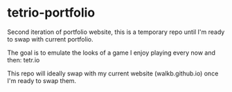 # tetrio-portfolio
Second iteration of portfolio website, this is a temporary repo until I'm ready to swap with current portfolio.

The goal is to emulate the looks of a game I enjoy playing every now and then: tetr.io

This repo will ideally swap with my current website (walkb.github.io) once I'm ready to swap them.
